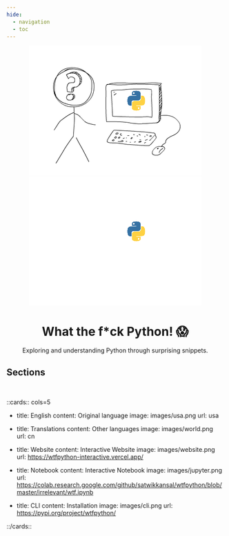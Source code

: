 ```yaml
---
hide:
  - navigation
  - toc
---
```


<p align="center"><img src="images/logo.png#gh-light-mode-only" alt=""><img src="images/logo-dark.png#gh-dark-mode-only" alt=""></p>
<h1 align="center">What the f*ck Python! 😱</h1>
<p align="center">Exploring and understanding Python through surprising snippets.</p>

## Sections
<br>

::cards:: cols=5

- title: English
  content: Original language
  image: images/usa.png
  url: usa

- title: Translations
  content: Other languages
  image: images/world.png
  url: cn

- title: Website
  content: Interactive Website
  image: images/website.png
  url: https://wtfpython-interactive.vercel.app/

- title: Notebook
  content: Interactive Notebook
  image: images/jupyter.png
  url: https://colab.research.google.com/github/satwikkansal/wtfpython/blob/master/irrelevant/wtf.ipynb

- title: CLI
  content: Installation
  image: images/cli.png
  url: https://pypi.org/project/wtfpython/

::/cards::


